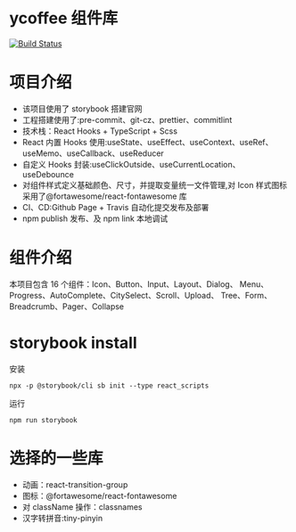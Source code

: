 # ycoffee 组件库

[![Build Status](https://travis-ci.org/yuyunzhi/ycoffee.svg?branch=master)](https://travis-ci.org/yuyunzhi/ycoffee)

# 项目介绍

- 该项目使用了 storybook 搭建官网
- 工程搭建使用了:pre-commit、git-cz、prettier、commitlint
- 技术栈：React Hooks + TypeScript + Scss
- React 内置 Hooks 使用:useState、useEffect、useContext、useRef、useMemo、useCallback、useReducer
- 自定义 Hooks 封装:useClickOutside、useCurrentLocation、useDebounce
- 对组件样式定义基础颜色、尺寸，并提取变量统一文件管理,对 Icon 样式图标采用了@fortawesome/react-fontawesome 库
- CI、CD:Github Page + Travis 自动化提交发布及部署
- npm publish 发布、及 npm link 本地调试

# 组件介绍

本项目包含 16 个组件：Icon、Button、Input、Layout、Dialog、
Menu、Progress、AutoComplete、CitySelect、Scroll、Upload、
Tree、Form、Breadcrumb、Pager、Collapse

# storybook install

安装

```$xslt
npx -p @storybook/cli sb init --type react_scripts
```

运行

```$xslt
npm run storybook
```

# 选择的一些库

- 动画：react-transition-group
- 图标：@fortawesome/react-fontawesome
- 对 className 操作：classnames
- 汉字转拼音:tiny-pinyin
